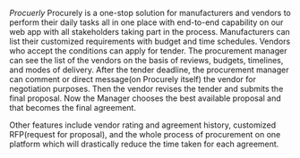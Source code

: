 *Procuerly*
Procurely is a one-stop solution for manufacturers and vendors to perform their daily tasks all in one place with end-to-end capability on our web app with all stakeholders taking part in the process. Manufacturers can list their customized requirements with budget and time schedules. Vendors who accept the conditions can apply for tender. The procurement manager can see the list of the vendors on the basis of reviews, budgets, timelines, and modes of delivery. After the tender deadline, the procurement manager can comment or direct message(on Procurely itself) the vendor for negotiation purposes. Then the vendor revises the tender and submits the final proposal. Now the Manager chooses the best available proposal and that becomes the final agreement.

Other features include vendor rating and agreement history, customized RFP(request for proposal), and the whole process of procurement on one platform which will drastically reduce the time taken for each agreement.
